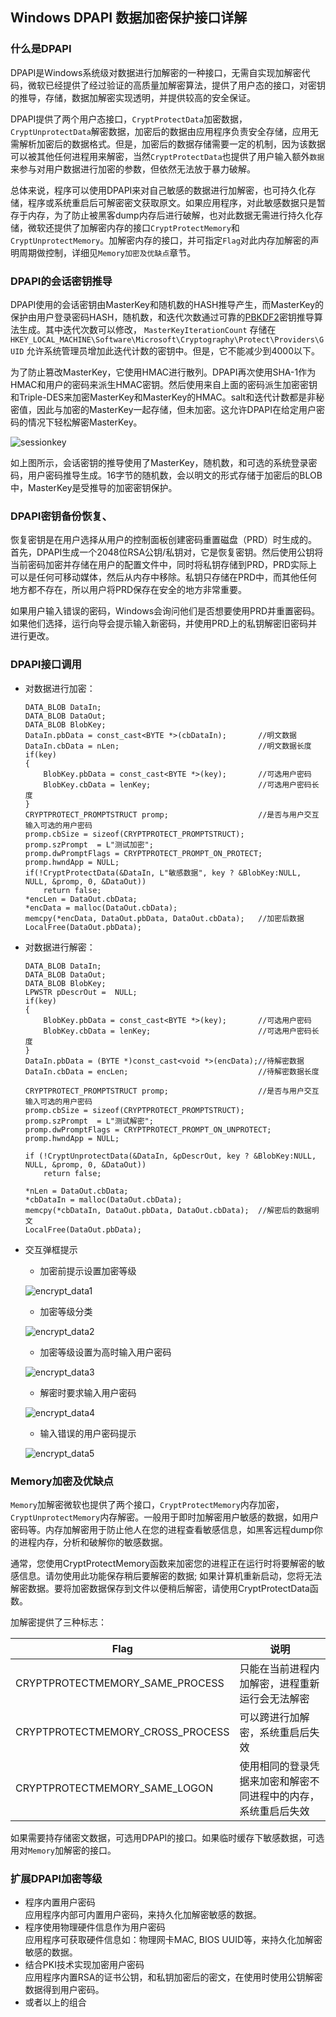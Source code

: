 ## Windows DPAPI 数据加密保护接口详解
### 什么是DPAPI
DPAPI是Windows系统级对数据进行加解密的一种接口，无需自实现加解密代码，微软已经提供了经过验证的高质量加解密算法，提供了用户态的接口，对密钥的推导，存储，数据加解密实现透明，并提供较高的安全保证。
  
DPAPI提供了两个用户态接口，`CryptProtectData`加密数据，`CryptUnprotectData`解密数据，加密后的数据由应用程序负责安全存储，应用无需解析加密后的数据格式。但是，加密后的数据存储需要一定的机制，因为该数据可以被其他任何进程用来解密，当然`CryptProtectData`也提供了用户输入额外`数据`来参与对用户数据进行加密的参数，但依然无法放于暴力破解。

总体来说，程序可以使用DPAPI来对自己敏感的数据进行加解密，也可持久化存储，程序或系统重启后可解密密文获取原文。如果应用程序，对此敏感数据只是暂存于内存，为了防止被黑客dump内存后进行破解，也对此数据无需进行持久化存储，微软还提供了加解密内存的接口`CryptProtectMemory`和`CryptUnprotectMemory`。加解密内存的接口，并可指定`Flag`对此内存加解密的声明周期做控制，详细见`Memory加密及优缺点`章节。

### DPAPI的会话密钥推导
DPAPI使用的会话密钥由MasterKey和随机数的HASH推导产生，而MasterKey的保护由用户登录密码HASH，随机数，和迭代次数通过可靠的[PBKDF2](https://baike.baidu.com/item/PBKDF2)密钥推导算法生成。其中迭代次数可以修改， `MasterKeyIterationCount` 存储在 `HKEY_LOCAL_MACHINE\Software\Microsoft\Cryptography\Protect\Providers\GUID` 允许系统管理员增加此迭代计数的密钥中。但是，它不能减少到4000以下。  

为了防止篡改MasterKey，它使用HMAC进行散列。DPAPI再次使用SHA-1作为HMAC和用户的密码来派生HMAC密钥。然后使用来自上面的密码派生加密密钥和Triple-DES来加密MasterKey和MasterKey的HMAC。salt和迭代计数都是非秘密值，因此与加密的MasterKey一起存储，但未加密。这允许DPAPI在给定用户密码的情况下轻松解密MasterKey。

![sessionkey](https://github.com/muxq/DPAPI/blob/master/pic/sessionkey.png)

如上图所示，会话密钥的推导使用了MasterKey，随机数，和可选的系统登录密码，用户密码推导生成。16字节的随机数，会以明文的形式存储于加密后的BLOB中，MasterKey是受推导的加密密钥保护。

### DPAPI密钥备份恢复、
恢复密钥是在用户选择从用户的控制面板创建密码重置磁盘（PRD）时生成的。首先，DPAPI生成一个2048位RSA公钥/私钥对，它是恢复密钥。然后使用公钥将当前密码加密并存储在用户的配置文件中，同时将私钥存储到PRD，PRD实际上可以是任何可移动媒体，然后从内存中移除。私钥只存储在PRD中，而其他任何地方都不存在，所以用户将PRD保存在安全的地方非常重要。

如果用户输入错误的密码，Windows会询问他们是否想要使用PRD并重置密码。如果他们选择，运行向导会提示输入新密码，并使用PRD上的私钥解密旧密码并进行更改。
### DPAPI接口调用

- 对数据进行加密：

	```
	DATA_BLOB DataIn;
	DATA_BLOB DataOut;
	DATA_BLOB BlobKey;
	DataIn.pbData = const_cast<BYTE *>(cbDataIn);    	//明文数据
	DataIn.cbData = nLen;								//明文数据长度
	if(key)
	{
		BlobKey.pbData = const_cast<BYTE *>(key);		//可选用户密码
		BlobKey.cbData = lenKey;						//可选用户密码长度
	}
	CRYPTPROTECT_PROMPTSTRUCT promp;					//是否与用户交互输入可选的用户密码
	promp.cbSize = sizeof(CRYPTPROTECT_PROMPTSTRUCT);
	promp.szPrompt  = L"测试加密";
	promp.dwPromptFlags = CRYPTPROTECT_PROMPT_ON_PROTECT;
	promp.hwndApp = NULL;
	if(!CryptProtectData(&DataIn, L"敏感数据", key ? &BlobKey:NULL, NULL, &promp, 0, &DataOut))
		return false;
	*encLen = DataOut.cbData;
	*encData = malloc(DataOut.cbData);
	memcpy(*encData, DataOut.pbData, DataOut.cbData);	//加密后数据
	LocalFree(DataOut.pbData);	
	```

- 对数据进行解密：

	```
	DATA_BLOB DataIn;
	DATA_BLOB DataOut;
	DATA_BLOB BlobKey;
	LPWSTR pDescrOut =  NULL;
	if(key)
	{
		BlobKey.pbData = const_cast<BYTE *>(key);		//可选用户密码
		BlobKey.cbData = lenKey;						//可选用户密码长度
	}
	DataIn.pbData = (BYTE *)const_cast<void *>(encData);//待解密数据    
	DataIn.cbData = encLen;								//待解密数据长度

	CRYPTPROTECT_PROMPTSTRUCT promp;					//是否与用户交互输入可选的用户密码
	promp.cbSize = sizeof(CRYPTPROTECT_PROMPTSTRUCT);
	promp.szPrompt  = L"测试解密";
	promp.dwPromptFlags = CRYPTPROTECT_PROMPT_ON_UNPROTECT;
	promp.hwndApp = NULL;

	if (!CryptUnprotectData(&DataIn, &pDescrOut, key ? &BlobKey:NULL, NULL, &promp, 0, &DataOut))
		return false;
	
	*nLen = DataOut.cbData;
	*cbDataIn = malloc(DataOut.cbData);
	memcpy(*cbDataIn, DataOut.pbData, DataOut.cbData);	//解密后的数据明文
	LocalFree(DataOut.pbData);
	```
- 交互弹框提示
	- 加密前提示设置加密等级
	
	![encrypt_data1](https://github.com/muxq/DPAPI/blob/master/pic/encrypt_data1.png)
	
	- 加密等级分类
	
	![encrypt_data2](https://github.com/muxq/DPAPI/blob/master/pic/encrypt_data2.png)
	
	
	- 加密等级设置为高时输入用户密码
	
	![encrypt_data3](https://github.com/muxq/DPAPI/blob/master/pic/encrypt_data3.png)
	
	- 解密时要求输入用户密码
	
	![encrypt_data4](https://github.com/muxq/DPAPI/blob/master/pic/encrypt_data4.png)
	
	- 输入错误的用户密码提示
	
	![encrypt_data5](https://github.com/muxq/DPAPI/blob/master/pic/encrypt_data5.png)
	

### Memory加密及优缺点

`Memory`加解密微软也提供了两个接口，`CryptProtectMemory`内存加密，`CryptUnprotectMemory`内存解密。一般用于即时加解密用户敏感的数据，如用户密码等。内存加解密用于防止他人在您的进程查看敏感信息，如黑客远程dump你的进程内存，分析和破解你的敏感数据。

通常，您使用CryptProtectMemory函数来加密您的进程正在运行时将要解密的敏感信息。请勿使用此功能保存稍后要解密的数据; 如果计算机重新启动，您将无法解密数据。要将加密数据保存到文件以便稍后解密，请使用CryptProtectData函数。

加解密提供了三种标志：

|Flag|说明|
|----|----|
|CRYPTPROTECTMEMORY_SAME_PROCESS|只能在当前进程内加解密，进程重新运行会无法解密|
|CRYPTPROTECTMEMORY_CROSS_PROCESS|可以跨进行加解密，系统重启后失效|
|CRYPTPROTECTMEMORY_SAME_LOGON|使用相同的登录凭据来加密和解密不同进程中的内存，系统重启后失效|

如果需要持存储密文数据，可选用DPAPI的接口。如果临时缓存下敏感数据，可选用对`Memory`加解密的接口。


### 扩展DPAPI加密等级
- 程序内置用户密码  
	应用程序内部可内置用户密码，来持久化加解密敏感的数据。
- 程序使用物理硬件信息作为用户密码  
	应用程序可获取硬件信息如：物理网卡MAC, BIOS UUID等，来持久化加解密敏感的数据。
- 结合PKI技术实现加密用户密码  
	应用程序内置RSA的证书公钥，和私钥加密后的密文，在使用时使用公钥解密数据得到用户密码。
- 或者以上的组合

